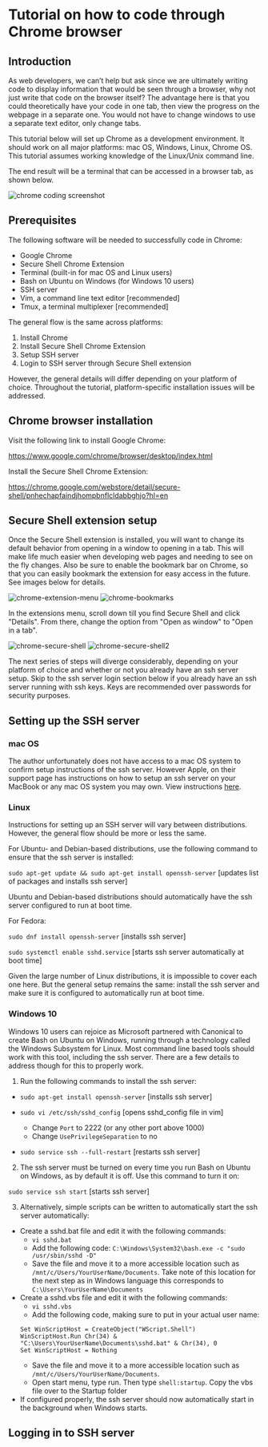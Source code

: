 # Tutorial on how to code through Chrome browser

## Introduction

As web developers, we can’t help but ask since we are ultimately writing code to display information that would be seen through a browser, why not just write that code on the browser itself? The advantage here is that you could theoretically have your code in one tab, then view the progress on the webpage in a separate one. You would not have to change windows to use a separate text editor, only change tabs.

This tutorial below will set up Chrome as a development environment. It should work on all major platforms: mac OS, Windows, Linux, Chrome OS. This tutorial assumes working knowledge of the Linux/Unix command line. 

The end result will be a terminal that can be accessed in a browser tab, as shown below. 

![chrome coding screenshot](assets/chrome-tmux2.PNG)

## Prerequisites

The following software will be needed to successfully code in Chrome:

* Google Chrome
* Secure Shell Chrome Extension
* Terminal (built-in for mac OS and Linux users)
* Bash on Ubuntu on Windows (for Windows 10 users)
* SSH server
* Vim, a command line text editor [recommended]
* Tmux, a terminal multiplexer [recommended]

The general flow is the same across platforms:

1. Install Chrome
2. Install Secure Shell Chrome Extension
3. Setup SSH server
4. Login to SSH server through Secure Shell extension

However, the general details will differ depending on your platform of choice. Throughout the tutorial, platform-specific installation issues will be addressed.

## Chrome browser installation

Visit the following link to install Google Chrome:

https://www.google.com/chrome/browser/desktop/index.html

Install the Secure Shell Chrome Extension:

https://chrome.google.com/webstore/detail/secure-shell/pnhechapfaindjhompbnflcldabbghjo?hl=en

## Secure Shell extension setup

Once the Secure Shell extension is installed, you will want to change its default behavior from opening in a window to opening in a tab. This will make life much easier when developing web pages and needing to see on the fly changes. Also be sure to enable the bookmark bar on Chrome, so that you can easily bookmark the extension for easy access in the future. See images below for details.

![chrome-extension-menu](assets/chrome1.png) ![chrome-bookmarks](assets/chrome-bookmarks.png)

In the extensions menu, scroll down till you find Secure Shell and click "Details". From there, change the option from "Open as window" to "Open in a tab". 

![chrome-secure-shell](assets/chrome-ssh1.PNG) ![chrome-secure-shell2](assets/chrome-ssh2.PNG)

The next series of steps will diverge considerably, depending on your platform of choice and whether or not you already have an ssh server setup. Skip to the ssh server login section below if you already have an ssh server running with ssh keys. Keys are recommended over passwords for security purposes.

## Setting up the SSH server

### mac OS

The author unfortunately does not have access to a mac OS system to confirm setup instructions of the ssh server. However Apple, on their support page has instructions on how to setup an ssh server on your MacBook or any mac OS system you may own. View instructions [here](https://support.apple.com/kb/PH25252?viewlocale=en_US&locale=en_US).

### Linux

Instructions for setting up an SSH server will vary between distributions. However, the general flow should be more or less the same.

For Ubuntu- and Debian-based distributions, use the following command to ensure that the ssh server is installed:

`sudo apt-get update && sudo apt-get install openssh-server`  [updates list of packages and installs ssh server]

Ubuntu and Debian-based distributions should automatically have the ssh server configured to run at boot time.

For Fedora:

`sudo dnf install openssh-server` [installs ssh server]

`sudo systemctl enable sshd.service`  [starts ssh server automatically at boot time]

Given the large number of Linux distributions, it is impossible to cover each one here. But the general setup remains the same: install the ssh server and make sure it is configured to automatically run at boot time.

### Windows 10

Windows 10 users can rejoice as Microsoft partnered with Canonical to create Bash on Ubuntu on Windows, running through a technology called the Windows Subsystem for Linux. Most command line based tools should work with this tool, including the ssh server. There are a few details to address though for this to properly work.

1. Run the following commands to install the ssh server:
  * `sudo apt-get install openssh-server` [installs ssh server]

  * `sudo vi /etc/ssh/sshd_config`  [opens sshd_config file in vim]

    * Change `Port` to 2222 (or any other port above 1000)
    * Change `UsePrivilegeSeparation` to no

  * `sudo service ssh --full-restart` [restarts ssh server] 

2. The ssh server must be turned on every time you run Bash on Ubuntu on Windows, as by default it is off. Use this command to turn it on:

  `sudo service ssh start` [starts ssh server]


3. Alternatively, simple scripts can be written to automatically start the ssh server automatically:
  * Create a sshd.bat file and edit it with the following commands:
    * `vi sshd.bat`
    * Add the following code: `C:\Windows\System32\bash.exe -c "sudo /usr/sbin/sshd -D"`
    * Save the file and move it to a more accessible location such as `/mnt/c/Users/YourUserName/Documents`. Take note of this location for the next step as in Windows language this corresponds to `C:\Users\YourUserName\Documents`
  * Create a sshd.vbs file and edit it with the following commands:
    * `vi sshd.vbs` 
    * Add the following code, making sure to put in your actual user name: 
    ```
    Set WinScriptHost = CreateObject("WScript.Shell")
    WinScriptHost.Run Chr(34) & "C:\Users\YourUserName\Documents\sshd.bat" & Chr(34), 0
    Set WinScriptHost = Nothing
    ```
    * Save the file and move it to a more accessible location such as `/mnt/c/Users/YourUserName/Documents`.
    * Open start menu, type run. Then type `shell:startup`. Copy the vbs file over to the Startup folder
  * If configured properly, the ssh server should now automatically start in the background when Windows starts.

## Logging in to SSH server



